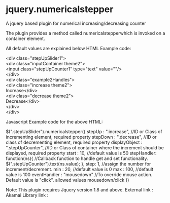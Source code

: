 jquery.numericalstepper
=======================

A jquery based plugin for numerical increasing/decreasing counter


The plugin provides a method called numericalstepperwhich is invoked on a container element.

All default values are explained below
HTML Example code:

&lt;div class="stepUpSlider1"&gt;<br/>
	&lt;div class="inputContainer theme2"&gt;<br/>&lt;input class="stepUpCounter1" type="text" value=""/&gt;<br/>&lt;/div&gt;<br/>
	&lt;div class="example2Handles"&gt;<br/>
		&lt;div class="increase theme2"&gt;<br/>Increase&lt;/div&gt;<br/>
		&lt;div class="decrease theme2"&gt;<br/>Decrease&lt;/div&gt;<br/>
	&lt;/div&gt;<br/>
&lt;/div&gt;<br/>

Javascript Example code for the above HTML:

$(".stepUpSlider").numericalstepper({
	stepUp : ".increase",				//ID or Class of incrementing element, required property
	stepDown : ".decrease",				//ID or class of decrementing element, required property
	displayObject : ".stepUpCounter",	//ID or Class of container where the increment should be displayed, required property
	start : 10,		//default value is 50
	stepHandler: function(ns){			//Callback function to handle get and set functionality.
		$(".stepUpCounter").text(ns.value);
	},
	step: 1,		//assign the number for increment/decrement.
	min : 20,		//default value is 0
	max : 100,	//default value is 100
	eventHandler : "mousedown"		//To override mouse action. Default value is "click". allowed values mousedown/click 
})

Note: This plugin requires Jquery version 1.8 and above.
External link :  <script src="//ajax.googleapis.com/ajax/libs/jquery/1.10.1/jquery.min.js"></script>
Akamai Library link :  <script src="http://www.akamai.com/js/jquery-min.js"></script>
